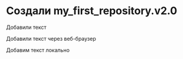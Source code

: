 # Создали my_first_repository.v2.0

Добавили текст

Добавили текст через веб-браузер

Добавим текст локально
